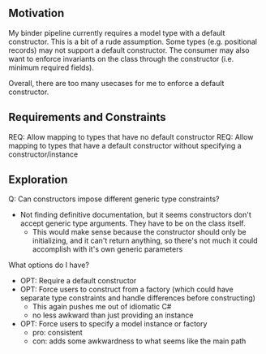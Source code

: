 
## Motivation

My binder pipeline currently requires a model type with a default constructor.
This is a bit of a rude assumption. Some types (e.g. positional records) may not support a default constructor.
The consumer may also want to enforce invariants on the class through the constructor (i.e. minimum required fields).

Overall, there are too many usecases for me to enforce a default constructor.

## Requirements and Constraints
REQ: Allow mapping to types that have no default constructor
REQ: Allow mapping to types that have a default constructor without specifying a constructor/instance


## Exploration

Q: Can constructors impose different generic type constraints?
- Not finding definitive documentation, but it seems constructors don't accept generic type arguments. They have to be on the class itself.
  - This would make sense because the constructor should only be initializing, and it can't return anything, so there's not much it could accomplish with it's own generic parameters

What options do I have?
- OPT: Require a default constructor
- OPT: Force users to construct from a factory (which could have separate type constraints and handle differences before constructing)
  - This again pushes me out of idiomatic C#
  - no less awkward than just providing an instance
- OPT: Force users to specify a model instance or factory
  - pro: consistent
  - con: adds some awkwardness to what seems like the main path 
